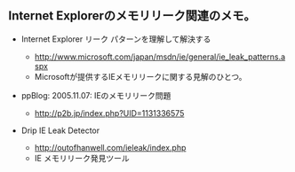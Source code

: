 ## Internet  Explorerのメモリリーク関連のメモ。



* Internet Explorer リーク パターンを理解して解決する
  * http://www.microsoft.com/japan/msdn/ie/general/ie_leak_patterns.aspx
  * Microsoftが提供するIEメモリリークに関する見解のひとつ。



* ppBlog: 2005.11.07: IEのメモリリーク問題
  * http://p2b.jp/index.php?UID=1131336575



* Drip IE Leak Detector
  * http://outofhanwell.com/ieleak/index.php
  * IE メモリリーク発見ツール


